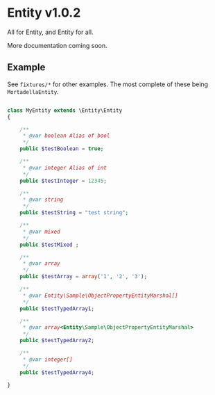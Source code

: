 Entity v1.0.2
============

All for Entity, and Entity for all.

More documentation coming soon.

Example
-------

See `fixtures/*` for other examples. The most complete of these being `MortadellaEntity`.

```php

class MyEntity extends \Entity\Entity
{

    /**
     * @var boolean Alias of bool
     */
    public $testBoolean = true;

    /**
     * @var integer Alias of int
     */
    public $testInteger = 12345;

    /**
     * @var string
     */
    public $testString = "test string";

    /**
     * @var mixed
     */
    public $testMixed ;

    /**
     * @var array
     */
    public $testArray = array('1', '2', '3');

    /**
     * @var Entity\Sample\ObjectPropertyEntityMarshal[]
     */
    public $testTypedArray1;

    /**
     * @var array<Entity\Sample\ObjectPropertyEntityMarshal>
     */
    public $testTypedArray2;

    /**
     * @var integer[]
     */
    public $testTypedArray4;

}

```
